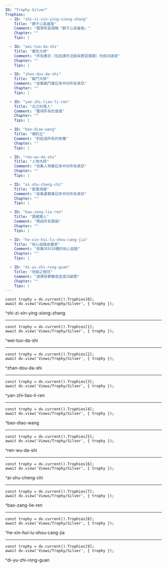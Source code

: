 ```yaml
---
ID: "Trophy.Silver"
Trophies:
  - ID: "shi-zi-xin-ying-xiong-zhang"
    Title: "獅子心英雄章"
    Comment: "獲學院長頒贈『獅子心英雄章』"
    Chapter: ""
    Tips: |

  - ID: "wei-tuo-da-shi"
    Title: "委託大師"
    Comment: "所有委託（包括課外活動與實習課題）均成功達成"
    Chapter: ""
    Tips: |

  - ID: "zhan-dou-da-shi"
    Title: "戰鬥大師"
    Comment: "收集戰鬥筆記本中的所有資訊"
    Chapter: ""
    Tips: |

  - ID: "yan-zhi-liao-li-ren"
    Title: "炎之料理人"
    Comment: "獲得所有的食譜"
    Chapter: ""
    Tips: |

  - ID: "bao-diao-wang"
    Title: "爆釣王"
    Comment: "釣起過所有的魚種"
    Chapter: ""
    Tips: |

  - ID: "ren-wu-da-shi"
    Title: "人物大師"
    Comment: "收集人物筆記本中的所有資訊"
    Chapter: ""
    Tips: |

  - ID: "ai-shu-cheng-chi"
    Title: "愛書成癡"
    Comment: "收集書籍筆記本中的所有資訊"
    Chapter: ""
    Tips: |

  - ID: "bao-zang-lie-ren"
    Title: "寶藏獵人"
    Comment: "開啟所有寶箱"
    Chapter: ""
    Tips: |

  - ID: "he-xin-hui-lu-shou-cang-jia"
    Title: "核心迴路收藏家"
    Comment: "收集共計28種的核心迴路"
    Chapter: ""
    Tips: |

  - ID: "di-yu-zhi-rong-guan"
    Title: "地獄之榮冠"
    Comment: "選擇惡夢難度並成功破關"
    Chapter: ""
    Tips: |
---
```

```dataviewjs
const trophy = dv.current().Trophies[0];
await dv.view('Views/Trophy/Silver', { trophy });
```
^shi-zi-xin-ying-xiong-zhang

---

```dataviewjs
const trophy = dv.current().Trophies[1];
await dv.view('Views/Trophy/Silver', { trophy });
```
^wei-tuo-da-shi

---

```dataviewjs
const trophy = dv.current().Trophies[2];
await dv.view('Views/Trophy/Silver', { trophy });
```
^zhan-dou-da-shi

---

```dataviewjs
const trophy = dv.current().Trophies[3];
await dv.view('Views/Trophy/Silver', { trophy });
```
^yan-zhi-liao-li-ren

---

```dataviewjs
const trophy = dv.current().Trophies[4];
await dv.view('Views/Trophy/Silver', { trophy });
```
^bao-diao-wang

---

```dataviewjs
const trophy = dv.current().Trophies[5];
await dv.view('Views/Trophy/Silver', { trophy });
```
^ren-wu-da-shi

---

```dataviewjs
const trophy = dv.current().Trophies[6];
await dv.view('Views/Trophy/Silver', { trophy });
```
^ai-shu-cheng-chi

---

```dataviewjs
const trophy = dv.current().Trophies[7];
await dv.view('Views/Trophy/Silver', { trophy });
```
^bao-zang-lie-ren

---

```dataviewjs
const trophy = dv.current().Trophies[8];
await dv.view('Views/Trophy/Silver', { trophy });
```
^he-xin-hui-lu-shou-cang-jia

---

```dataviewjs
const trophy = dv.current().Trophies[9];
await dv.view('Views/Trophy/Silver', { trophy });
```
^di-yu-zhi-rong-guan